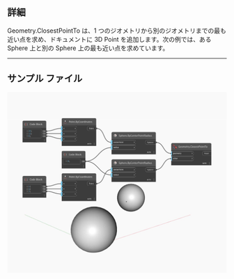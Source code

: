 ## 詳細
Geometry.ClosestPointTo は、1 つのジオメトリから別のジオメトリまでの最も近い点を求め、ドキュメントに 3D Point を追加します。次の例では、ある Sphere 上と別の Sphere 上の最も近い点を求めています。
___
## サンプル ファイル

![ClosestPointTo](./Autodesk.DesignScript.Geometry.Geometry.ClosestPointTo_img.jpg)


